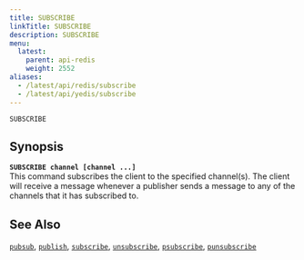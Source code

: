 ```yaml
---
title: SUBSCRIBE
linkTitle: SUBSCRIBE
description: SUBSCRIBE
menu:
  latest:
    parent: api-redis
    weight: 2552
aliases:
  - /latest/api/redis/subscribe
  - /latest/api/yedis/subscribe
---
```

`SUBSCRIBE` 

## Synopsis
<b>`SUBSCRIBE channel [channel ...]`</b><br>
This command subscribes the client to the specified channel(s). The client will receive a message whenever a
publisher sends a message to any of the channels that it has subscribed to.

## See Also
[`pubsub`](../pubsub/), 
[`publish`](../publish/), 
[`subscribe`](../subscribe/), 
[`unsubscribe`](../unsubscribe/), 
[`psubscribe`](../psubscribe/), 
[`punsubscribe`](../punsubscribe/)
